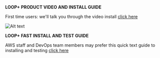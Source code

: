 **LOOP+ PRODUCT VIDEO AND INSTALL GUIDE**

First time users: we'll talk you through the video install [click here](https://www.youtube.com/watch?v=mFoOnipn5QQ)

![Alt text](https://fogbank-reporting-version-release.s3.us-east-1.amazonaws.com/Logo.png)

**LOOP+ FAST INSTALL AND TEST GUIDE**

AWS staff and DevOps team members may prefer this quick text guide to installing and testing
[click here](https://github.com/the-serverless-zone/Loop-plus/blob/main/Loop%2Bquick-install-guide.md)

